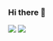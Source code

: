 ### Hi there 👋


  [<img src ="https://img.shields.io/badge/telegram-%23E4405F.svg?&style=for-the-badge&logo=telegram&logoColor=white">](https://t.me/mokroe_more)
  [<img src="https://img.shields.io/badge/facebook-%231877F2.svg?&style=for-the-badge&logo=facebook&logoColor=white" />](https://www.facebook.com/profile.php?id=100001776977060&mibextid=LQQJ4d) 

<!--
**vikkitorry/vikkitorry** is a ✨ _special_ ✨ repository because its `README.md` (this file) appears on your GitHub profile.

Here are some ideas to get you started:

- 🔭 I’m currently working on ...
- 🌱 I’m currently learning ...
- 👯 I’m looking to collaborate on ...
- 🤔 I’m looking for help with ...
- 💬 Ask me about ...
- 📫 How to reach me: ...
- 😄 Pronouns: ...
- ⚡ Fun fact: ...
-->
